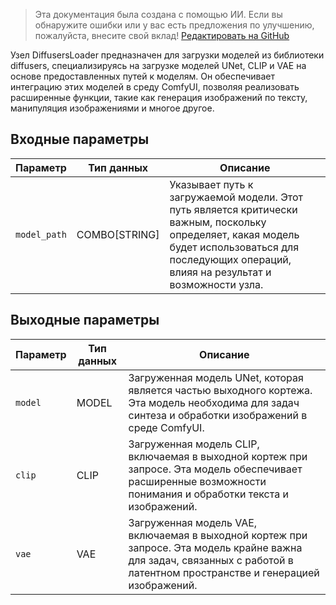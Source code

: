 > Эта документация была создана с помощью ИИ. Если вы обнаружите ошибки или у вас есть предложения по улучшению, пожалуйста, внесите свой вклад! [Редактировать на GitHub](https://github.com/Comfy-Org/embedded-docs/blob/main/comfyui_embedded_docs/docs/DeprecatedDiffusersLoader/ru.md)

Узел DiffusersLoader предназначен для загрузки моделей из библиотеки diffusers, специализируясь на загрузке моделей UNet, CLIP и VAE на основе предоставленных путей к моделям. Он обеспечивает интеграцию этих моделей в среду ComfyUI, позволяя реализовать расширенные функции, такие как генерация изображений по тексту, манипуляция изображениями и многое другое.

## Входные параметры

| Параметр     | Тип данных     | Описание |
|--------------|----------------|----------|
| `model_path` | COMBO[STRING] | Указывает путь к загружаемой модели. Этот путь является критически важным, поскольку определяет, какая модель будет использоваться для последующих операций, влияя на результат и возможности узла. |

## Выходные параметры

| Параметр | Тип данных | Описание |
|----------|------------|----------|
| `model`  | MODEL      | Загруженная модель UNet, которая является частью выходного кортежа. Эта модель необходима для задач синтеза и обработки изображений в среде ComfyUI. |
| `clip`   | CLIP       | Загруженная модель CLIP, включаемая в выходной кортеж при запросе. Эта модель обеспечивает расширенные возможности понимания и обработки текста и изображений. |
| `vae`    | VAE        | Загруженная модель VAE, включаемая в выходной кортеж при запросе. Эта модель крайне важна для задач, связанных с работой в латентном пространстве и генерацией изображений. |
